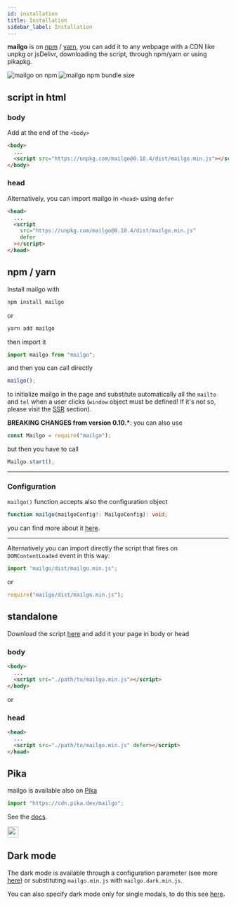 ```yaml
---
id: installation
title: Installation
sidebar_label: Installation
---
```


**mailgo** is on <a href="https://www.npmjs.com/package/mailgo">npm</a> / <a href="https://yarnpkg.com/en/package/mailgo">yarn</a>, you can add it to any webpage with a CDN like unpkg or jsDelivr, downloading the script, through npm/yarn or using pikapkg.

<img class="img-left" alt="mailgo on npm" src="https://img.shields.io/npm/v/mailgo.svg?color=%23bb342f&style=flat-square" />

<img class="img-left" alt="mailgo npm bundle size" src="https://img.shields.io/bundlephobia/minzip/mailgo.svg?color=%23477998&style=flat-square" />

## script in html

### body

Add at the end of the `<body>`

```html
<body>
  ...
  <script src="https://unpkg.com/mailgo@0.10.4/dist/mailgo.min.js"></script>
</body>
```

### head

Alternatively, you can import mailgo in `<head>` using `defer`

```html
<head>
  ...
  <script
    src="https://unpkg.com/mailgo@0.10.4/dist/mailgo.min.js"
    defer
  ></script>
</head>
```

## npm / yarn

Install mailgo with

```bash
npm install mailgo
```

or

```bash
yarn add mailgo
```

then import it

```js
import mailgo from "mailgo";
```

and then you can call directly

```js
mailgo();
```

to initialize mailgo in the page and substitute automatically all the `mailto` and `tel` when a user clicks (`window` object must be defined! If it's not so, please visit the <a href="docs/nextjs">SSR</a> section).

**BREAKING CHANGES from version 0.10.\***: you can also use

```js
const Mailgo = require("mailgo");
```

but then you have to call

```js
Mailgo.start();
```

---

### Configuration

`mailgo()` function accepts also the configuration object

```ts
function mailgo(mailgoConfig?: MailgoConfig): void;
```

you can find more about it <a href="/docs/configuration">here</a>.

---

Alternatively you can import directly the script that fires on `DOMContentLoaded` event in this way:

```js
import "mailgo/dist/mailgo.min.js";
```

or

```js
require("mailgo/dist/mailgo.min.js");
```

## standalone

Download the script <a href="https://cdn.jsdelivr.net/npm/mailgo@0.10.4/dist/mailgo.min.js">here</a> and add it your page in body or head

### body

```html
<body>
  ...
  <script src="./path/to/mailgo.min.js"></script>
</body>
```

or

### head

```html
<head>
  ...
  <script src="./path/to/mailgo.min.js" defer></script>
</head>
```

## Pika

mailgo is available also on <a href="https://www.pika.dev/packages/mailgo" target="_blank">Pika</a>

```js
import "https://cdn.pika.dev/mailgo";
```

See the <a href="https://github.com/pikapkg/web">docs</a>.

<img class="img-left" src="https://www.pika.dev/static/img/logo5.svg" height="25px">

## Dark mode

The dark mode is available through a configuration parameter (see more [here](/docs/dark-mode)) or substituting `mailgo.min.js` with `mailgo.dark.min.js`.

You can also specify dark mode only for single modals, to do this see [here](/docs/dark-mode#dark-mode-only-for-some-modal).
